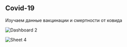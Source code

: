 ## Covid-19

Изучаем данные вакцинации и смертности от ковида 

![Dashboard 2](https://user-images.githubusercontent.com/79177126/210385988-8816dae7-70c3-4935-97fe-be45ef7081e5.png)


![Sheet 4](https://user-images.githubusercontent.com/79177126/210388417-4a172491-51e1-49dd-ae6a-62eff3dd7189.png)
